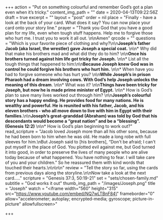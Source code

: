 +++
action = "Put on something colourful and remember God’s got a plan even when it’s tricky."
content_img_path = ""
date = 2020-04-13T09:22:56Z
draft = true
excerpt = ""
layout = "post"
order = nil
place = "Finally - have a look at the back of your card. What does it say? You can now place your card onto your story line."
prayer = "Thank you God that you have a good plan for my life, even when tough stuff happens. Help me to forgive those who hurt me.  I trust you to work it all out. \n\nAmen"
qrcode = ""
questions = "Which is your favorite piece of clothing and why?\n\n**Joseph’s father Jacob (aka Israel, the wrestler) gave Joseph a special coat.** \n\n* Why did that make his brothers mad and what did they do to him? \n\n**Once his brothers turned against him life got tricky for Joseph.**  \n\n* List all the tough things that happened to him:\n\n**Because Joseph knew God was in control he could forgive his brothers who hurt him.**  \n\n* When have you had to forgive someone who has hurt you? \n\n**While Joseph’s in prison Pharaoh had a dream involving cows.  With God’s help Joseph unlocks the meaning of this dream**.  \n\n* What was it? \n\n**Things have been tricky for Joseph, but now he is made prime minister of Egypt.** \n\n* How is God’s plan to save many lives worked out through him? \n\n**Joseph’s colourful story has a happy ending. He provides food for many nations. He is wealthy and powerful.  He is reunited with his father, Jacob, and his eleven brothers - who all move down to live with him in Egypt with their families.**\n\n**Joseph’s great-granddad (Abraham) was told by God that his descendants would become a “great nation” and be a “blessing”. (Genesis 12:2)** \n\n* How is God’s plan beginning to work out?"
read_scripture = "Jacob loved Joseph more than all his other sons, because he had been born to him when he was old. He made a long robe with full sleeves for him.\nBut Joseph said to [his brothers], “Don't be afraid; I can't put myself in the place of God. You plotted evil against me, but God turned it into good, in order to preserve the lives of many people who are alive today because of what happened. You have nothing to fear. I will take care of you and your children.” So he reassured them with kind words that touched their hearts.\n\n\n\n"
review = "Tell the story so far, using the cards from previous days along the storyline.\n\nNow take a look at the next card….."
scripture = "Genesis 37:3, 50:19-21"
set = "sets/chosen-family.md"
subtitle = "God works it out"
thumb_img_path = "/images/Joseph.png"
title = "Joseph"
watch = "<iframe width=\"560\" height=\"315\" src=\"https://www.youtube.com/embed/NQ7wLTBnF84\" frameborder=\"0\" allow=\"accelerometer; autoplay; encrypted-media; gyroscope; picture-in-picture\" allowfullscreen></iframe>"

+++
